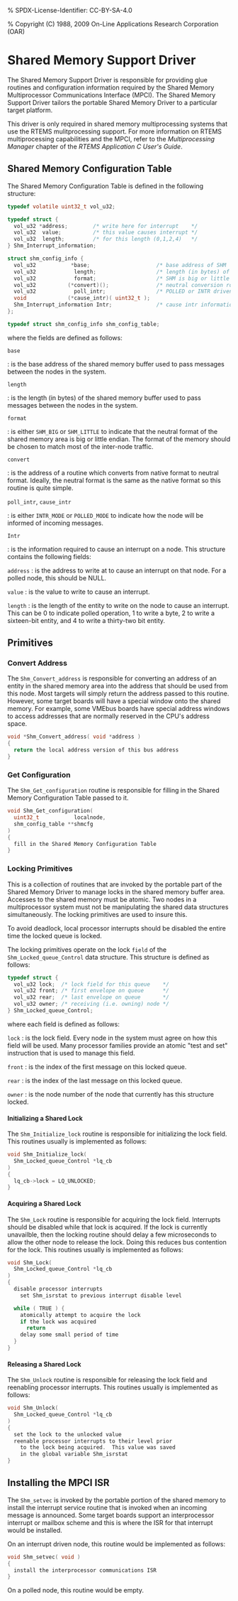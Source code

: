 % SPDX-License-Identifier: CC-BY-SA-4.0

% Copyright (C) 1988, 2009 On-Line Applications Research Corporation (OAR)

# Shared Memory Support Driver

The Shared Memory Support Driver is responsible for providing glue routines and
configuration information required by the Shared Memory Multiprocessor
Communications Interface (MPCI). The Shared Memory Support Driver tailors the
portable Shared Memory Driver to a particular target platform.

This driver is only required in shared memory multiprocessing systems that use
the RTEMS mulitprocessing support. For more information on RTEMS
multiprocessing capabilities and the MPCI, refer to the *Multiprocessing
Manager* chapter of the *RTEMS Application C User's Guide*.

## Shared Memory Configuration Table

The Shared Memory Configuration Table is defined in the following structure:

```c
typedef volatile uint32_t vol_u32;

typedef struct {
  vol_u32 *address;        /* write here for interrupt    */
  vol_u32  value;          /* this value causes interrupt */
  vol_u32  length;         /* for this length (0,1,2,4)   */
} Shm_Interrupt_information;

struct shm_config_info {
  vol_u32           *base;                     /* base address of SHM         */
  vol_u32            length;                   /* length (in bytes) of SHM    */
  vol_u32            format;                   /* SHM is big or little endian */
  vol_u32          (*convert)();               /* neutral conversion routine  */
  vol_u32            poll_intr;                /* POLLED or INTR driven mode  */
  void             (*cause_intr)( uint32_t );
  Shm_Interrupt_information Intr;              /* cause intr information      */
};

typedef struct shm_config_info shm_config_table;
```

where the fields are defined as follows:

`base`

: is the base address of the shared memory buffer used to pass messages
  between the nodes in the system.

`length`

: is the length (in bytes) of the shared memory buffer used to pass messages
  between the nodes in the system.

`format`

: is either `SHM_BIG` or `SHM_LITTLE` to indicate that the neutral format
  of the shared memory area is big or little endian. The format of the
  memory should be chosen to match most of the inter-node traffic.

`convert`

: is the address of a routine which converts from native format to neutral
  format. Ideally, the neutral format is the same as the native format so
  this routine is quite simple.

`poll_intr`, `cause_intr`

: is either `INTR_MODE` or `POLLED_MODE` to indicate how the node will be
  informed of incoming messages.

`Intr`

: is the information required to cause an interrupt on a node. This
  structure contains the following fields:

  `address`
  : is the address to write at to cause an interrupt on that node. For a
    polled node, this should be NULL.

  `value`
  : is the value to write to cause an interrupt.

  `length`
  : is the length of the entity to write on the node to cause an interrupt.
    This can be 0 to indicate polled operation, 1 to write a byte, 2 to
    write a sixteen-bit entity, and 4 to write a thirty-two bit entity.

## Primitives

### Convert Address

The `Shm_Convert_address` is responsible for converting an address of an
entity in the shared memory area into the address that should be used from this
node. Most targets will simply return the address passed to this routine.
However, some target boards will have a special window onto the shared memory.
For example, some VMEbus boards have special address windows to access
addresses that are normally reserved in the CPU's address space.

```c
void *Shm_Convert_address( void *address )
{
  return the local address version of this bus address
}
```

### Get Configuration

The `Shm_Get_configuration` routine is responsible for filling in the Shared
Memory Configuration Table passed to it.

```c
void Shm_Get_configuration(
  uint32_t           localnode,
  shm_config_table **shmcfg
)
{
  fill in the Shared Memory Configuration Table
}
```

### Locking Primitives

This is a collection of routines that are invoked by the portable part of the
Shared Memory Driver to manage locks in the shared memory buffer area.
Accesses to the shared memory must be atomic. Two nodes in a multiprocessor
system must not be manipulating the shared data structures simultaneously. The
locking primitives are used to insure this.

To avoid deadlock, local processor interrupts should be disabled the entire
time the locked queue is locked.

The locking primitives operate on the lock `field` of the
`Shm_Locked_queue_Control` data structure. This structure is defined as
follows:

```c
typedef struct {
  vol_u32 lock;  /* lock field for this queue    */
  vol_u32 front; /* first envelope on queue      */
  vol_u32 rear;  /* last envelope on queue       */
  vol_u32 owner; /* receiving (i.e. owning) node */
} Shm_Locked_queue_Control;
```

where each field is defined as follows:

`lock`
: is the lock field. Every node in the system must agree on how this field
  will be used. Many processor families provide an atomic "test and set"
  instruction that is used to manage this field.

`front`
: is the index of the first message on this locked queue.

`rear`
: is the index of the last message on this locked queue.

`owner`
: is the node number of the node that currently has this structure locked.

#### Initializing a Shared Lock

The `Shm_Initialize_lock` routine is responsible for initializing the lock
field. This routines usually is implemented as follows:

```c
void Shm_Initialize_lock(
  Shm_Locked_queue_Control *lq_cb
)
{
  lq_cb->lock = LQ_UNLOCKED;
}
```

#### Acquiring a Shared Lock

The `Shm_Lock` routine is responsible for acquiring the lock field.
Interrupts should be disabled while that lock is acquired. If the lock is
currently unavailble, then the locking routine should delay a few microseconds
to allow the other node to release the lock. Doing this reduces bus contention
for the lock. This routines usually is implemented as follows:

```c
void Shm_Lock(
  Shm_Locked_queue_Control *lq_cb
)
{
  disable processor interrupts
    set Shm_isrstat to previous interrupt disable level

  while ( TRUE ) {
    atomically attempt to acquire the lock
    if the lock was acquired
      return
    delay some small period of time
  }
}
```

#### Releasing a Shared Lock

The `Shm_Unlock` routine is responsible for releasing the lock field and
reenabling processor interrupts. This routines usually is implemented as
follows:

```c
void Shm_Unlock(
  Shm_Locked_queue_Control *lq_cb
)
{
  set the lock to the unlocked value
  reenable processor interrupts to their level prior
    to the lock being acquired.  This value was saved
    in the global variable Shm_isrstat
}
```

## Installing the MPCI ISR

The `Shm_setvec` is invoked by the portable portion of the shared memory to
install the interrupt service routine that is invoked when an incoming message
is announced. Some target boards support an interprocessor interrupt or
mailbox scheme and this is where the ISR for that interrupt would be installed.

On an interrupt driven node, this routine would be implemented
as follows:

```c
void Shm_setvec( void )
{
  install the interprocessor communications ISR
}
```

On a polled node, this routine would be empty.
